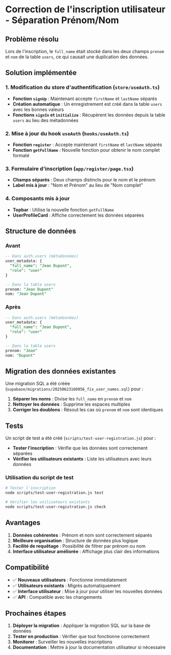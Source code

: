 # Correction de l'inscription utilisateur - Séparation Prénom/Nom

## Problème résolu

Lors de l'inscription, le `full_name` était stocké dans les deux champs `prenom` et `nom` de la table `users`, ce qui causait une duplication des données.

## Solution implémentée

### 1. Modification du store d'authentification (`store/useAuth.ts`)

- **Fonction `signUp`** : Maintenant accepte `firstName` et `lastName` séparés
- **Création automatique** : Un enregistrement est créé dans la table `users` avec les bonnes valeurs
- **Fonctions `signIn` et `initialize`** : Récupèrent les données depuis la table `users` au lieu des métadonnées

### 2. Mise à jour du hook `useAuth` (`hooks/useAuth.ts`)

- **Fonction `register`** : Accepte maintenant `firstName` et `lastName` séparés
- **Fonction `getFullName`** : Nouvelle fonction pour obtenir le nom complet formaté

### 3. Formulaire d'inscription (`app/register/page.tsx`)

- **Champs séparés** : Deux champs distincts pour le nom et le prénom
- **Label mis à jour** : "Nom et Prénom" au lieu de "Nom complet"

### 4. Composants mis à jour

- **Topbar** : Utilise la nouvelle fonction `getFullName`
- **UserProfileCard** : Affiche correctement les données séparées

## Structure de données

### Avant
```sql
-- Dans auth.users (métadonnées)
user_metadata: {
  "full_name": "Jean Dupont",
  "role": "user"
}

-- Dans la table users
prenom: "Jean Dupont"
nom: "Jean Dupont"
```

### Après
```sql
-- Dans auth.users (métadonnées)
user_metadata: {
  "full_name": "Jean Dupont",
  "role": "user"
}

-- Dans la table users
prenom: "Jean"
nom: "Dupont"
```

## Migration des données existantes

Une migration SQL a été créée (`supabase/migrations/20250623160956_fix_user_names.sql`) pour :

1. **Séparer les noms** : Divise les `full_name` en `prenom` et `nom`
2. **Nettoyer les données** : Supprime les espaces multiples
3. **Corriger les doublons** : Résout les cas où `prenom` et `nom` sont identiques

## Tests

Un script de test a été créé (`scripts/test-user-registration.js`) pour :

- **Tester l'inscription** : Vérifie que les données sont correctement séparées
- **Vérifier les utilisateurs existants** : Liste les utilisateurs avec leurs données

### Utilisation du script de test

```bash
# Tester l'inscription
node scripts/test-user-registration.js test

# Vérifier les utilisateurs existants
node scripts/test-user-registration.js check
```

## Avantages

1. **Données cohérentes** : Prénom et nom sont correctement séparés
2. **Meilleure organisation** : Structure de données plus logique
3. **Facilité de requêtage** : Possibilité de filtrer par prénom ou nom
4. **Interface utilisateur améliorée** : Affichage plus clair des informations

## Compatibilité

- ✅ **Nouveaux utilisateurs** : Fonctionne immédiatement
- ✅ **Utilisateurs existants** : Migrés automatiquement
- ✅ **Interface utilisateur** : Mise à jour pour utiliser les nouvelles données
- ✅ **API** : Compatible avec les changements

## Prochaines étapes

1. **Déployer la migration** : Appliquer la migration SQL sur la base de données
2. **Tester en production** : Vérifier que tout fonctionne correctement
3. **Monitorer** : Surveiller les nouvelles inscriptions
4. **Documentation** : Mettre à jour la documentation utilisateur si nécessaire 